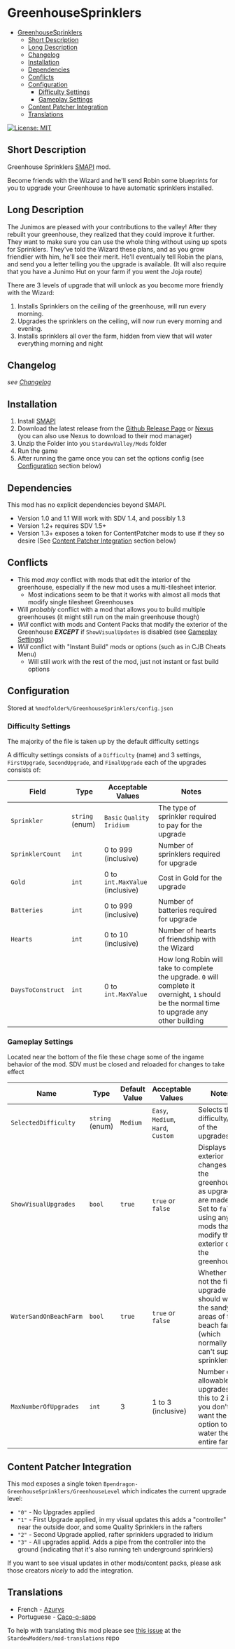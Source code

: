 # GreenhouseSprinklers

<!-- TOC -->

- [GreenhouseSprinklers](#greenhousesprinklers)
    - [Short Description](#short-description)
    - [Long Description](#long-description)
    - [Changelog](#changelog)
    - [Installation](#installation)
    - [Dependencies](#dependencies)
    - [Conflicts](#conflicts)
    - [Configuration](#configuration)
        - [Difficulty Settings](#difficulty-settings)
        - [Gameplay Settings](#gameplay-settings)
    - [Content Patcher Integration](#content-patcher-integration)
    - [Translations](#translations)

<!-- /TOC -->

[![License: MIT](https://img.shields.io/badge/License-MIT-yellow.svg)](https://opensource.org/licenses/MIT) 

## Short Description
Greenhouse Sprinklers [SMAPI](https://smapi.io) mod.

Become friends with the Wizard and he'll send Robin some blueprints for you to upgrade your Greenhouse to have automatic sprinklers installed.

## Long Description

The Junimos are pleased with your contributions to the valley! After they rebuilt your greenhouse, they realized that they could improve it further. They want to make sure you can use the whole thing without using up spots for Sprinklers. They've told the Wizard these plans, and as you grow friendlier with him, he'll see their merit. He'll eventually tell Robin the plans, and send you a letter telling you the upgrade is available. (It will also require that you have a Junimo Hut on your farm if you went the Joja route)

There are 3 levels of upgrade that will unlock as you become more friendly with the Wizard: 

1. Installs Sprinklers on the ceiling of the greenhouse, will run every morning.
2. Upgrades the sprinklers on the ceiling, will now run every morning and evening.
3. Installs sprinklers all over the farm, hidden from view that will water everything morning and night

## Changelog

*see [Changelog](CHANGELOG.md)*

## Installation

1. Install [SMAPI](https://smapi.io)
2. Download the latest release from the [Github Release Page](https://github.com/Bpendragon/GreenhouseSprinklers/releases) or [Nexus](https://www.nexusmods.com/stardewvalley/mods/7456?tab=files) (you can also use Nexus to download to their mod manager)
3. Unzip the Folder into you `StardewValley/Mods` folder
4. Run the game
5. After running the game once you can set the options config (see [Configuration](#configuration) section below)

## Dependencies

This mod has no explicit dependencies beyond SMAPI.

* Version 1.0 and 1.1 Will work with SDV 1.4, and possibly 1.3
* Version 1.2+ requires SDV 1.5+
* Version 1.3+ exposes a token for ContentPatcher mods to use if they so desire (See [Content Patcher Integration](#content-patcher-integration) section below)

## Conflicts

* This mod *may* conflict with mods that edit the interior of the greenhouse, especially if the new mod uses a multi-tilesheet interior. 
  * Most indications seem to be that it works with almost all mods that modify single tilesheet Greenhouses
* Will *probably* conflict with a mod that allows you to build multiple greenhouses (it might still run on the main greenhouse though)
* *Will* conflict with mods and Content Packs that modify the exterior of the Greenhouse ***EXCEPT*** if `ShowVisualUpdates` is disabled (see [Gameplay Settings](#gameplay-settings))
* *Will* conflict with "Instant Build" mods or options (such as in CJB Cheats Menu)
  * Will still work with the rest of the mod, just not instant or fast build options

## Configuration

Stored at `%modfolder%/GreenhouseSprinklers/config.json`

### Difficulty Settings

The majority of the file is taken up by the default difficulty settings

A difficulty settings consists of a `Difficulty` (name) and 3 settings, `FirstUpgrade`, `SecondUpgrade`, and `FinalUpgrade` each of the upgrades consists of:

| Field             | Type            | Acceptable Values               | Notes                                                                                                                                         |
|-------------------|-----------------|---------------------------------|-----------------------------------------------------------------------------------------------------------------------------------------------|
| `Sprinkler`       | `string` (enum) | `Basic` `Quality` `Iridium`     | The type of sprinkler required to pay for the upgrade                                                                                         |
| `SprinklerCount`  | `int`           | 0 to 999 (inclusive)            | Number of sprinklers required for upgrade                                                                                                     |
| `Gold`            | `int`           | 0 to `int.MaxValue` (inclusive) | Cost in Gold for the upgrade                                                                                                                  |
| `Batteries`       | `int`           | 0 to 999 (inclusive)            | Number of batteries required for upgrade                                                                                                      |
| `Hearts`          | `int`           | 0 to 10 (inclusive)             | Number of hearts of friendship with the Wizard                                                                                                |
| `DaysToConstruct` | `int`           | 0 to `int.MaxValue`             | How long Robin will take to complete the upgrade. `0` will complete it overnight, `1` should be the normal time to upgrade any other building |

### Gameplay Settings

Located near the bottom of the file these chage some of the ingame behavior of the mod. SDV must be closed and reloaded for changes to take effect

| Name                   | Type     | Default Value | Acceptable Values                                            | Notes                                                                                                                                          |
|------------------------|----------|---------------|--------------------------------------------------------------|------------------------------------------------------------------------------------------------------------------------------------------------|
| `SelectedDifficulty`   | `string`  (enum)| `Medium`      |  `Easy`, `Medium`, `Hard`, `Custom` | Selects the difficulty/cost of the upgrades                                                                                                    |
| `ShowVisualUpgrades`   | `bool`   | `true`        | `true` or `false`                                            | Displays exterior changes to the greenhouse as upgrades are made. Set to `false` if using any mods that modify the exterior of the greenhouse. |
| `WaterSandOnBeachFarm` | `bool`   | `true`        | `true` or `false`                                            | Whether or not the final upgrade should water the sandy areas of the beach farm (which normally can't support sprinklers)                      |
| `MaxNumberOfUpgrades`  | `int`    | 3             | 1 to 3 (inclusive)                                           | Number of allowable upgrades, set this to 2 if you don't want the option to water the entire farm                                              |

## Content Patcher Integration

This mod exposes a single token `Bpendragon-GreenhouseSprinklers/GreenhouseLevel` which indicates the current upgrade level:

* `"0"` - No Upgrades applied
* `"1"` - First Upgrade applied, in my visual updates this adds a "controller" near the outside door, and some Quality Sprinklers in the rafters
* `"2"` - Second Upgrade applied, rafter sprinklers upgraded to Iridium
* `"3"` - All upgrades applid. Adds a pipe from the controller into the ground (indicating that it's also running teh underground sprinklers)

If you want to see visual updates in other mods/content packs, please ask those creators *nicely* to add the integration.

## Translations

* French - [Azurys](github.com/Azurys)
* Portuguese - [Caco-o-sapo](github.com/Caco-o-sapo)

To help with translating this mod please see [this issue](https://github.com/StardewModders/mod-translations/issues/38) at the `StardewModders/mod-translations` repo